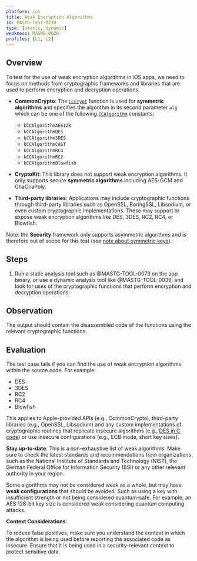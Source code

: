 ```yaml
---
platform: ios
title: Weak Encryption Algorithms
id: MASTG-TEST-0210
type: [static, dynamic]
weakness: MASWE-0020
profiles: [L1, L2]
---
```


## Overview

To test for the use of weak encryption algorithms in iOS apps, we need to focus on methods from cryptographic frameworks and libraries that are used to perform encryption and decryption operations.

- **CommonCrypto**: The [`CCCrypt`](https://developer.apple.com/library/archive/documentation/System/Conceptual/ManPages_iPhoneOS/man3/CCCrypt.3cc.html) function is used for **symmetric algorithms** and specifies the algorithm in its second parameter `alg` which can be one of the following [`CCAlgorithm`](https://github.com/Apple-FOSS-Mirror/CommonCrypto/blob/v60026/CommonCrypto/CommonCryptor.h#L149-L158) constants:
    - `kCCAlgorithmAES128`
    - `kCCAlgorithmDES`
    - `kCCAlgorithm3DES`
    - `kCCAlgorithmCAST`
    - `kCCAlgorithmRC4`
    - `kCCAlgorithmRC2`
    - `kCCAlgorithmBlowfish`

- **CryptoKit**: This library does not support weak encryption algorithms. It only supports secure **symmetric algorithms** including AES-GCM and ChaChaPoly.
- **Third-party libraries**: Applications may include cryptographic functions through third-party libraries such as OpenSSL, BoringSSL, Libsodium, or even custom cryptographic implementations. These may support or expose weak encryption algorithms like DES, 3DES, RC2, RC4, or Blowfish.

Note: the **Security** framework only supports asymmetric algorithms and is therefore out of scope for this test (see [note about symmetric keys](https://developer.apple.com/documentation/security/certificate_key_and_trust_services/keys/generating_new_cryptographic_keys#2863931)).

## Steps

1. Run a static analysis tool such as @MASTG-TOOL-0073 on the app binary, or use a dynamic analysis tool like @MASTG-TOOL-0039, and look for uses of the cryptographic functions that perform encryption and decryption operations.

## Observation

The output should contain the disassembled code of the functions using the relevant cryptographic functions.

## Evaluation

The test case fails if you can find the use of weak encryption algorithms within the source code. For example:

- DES
- 3DES
- RC2
- RC4
- Blowfish

This applies to Apple-provided APIs (e.g., CommonCrypto), third-party libraries (e.g., OpenSSL, Libsodium) and any custom implementations of cryptographic routines that replicate insecure algorithms (e.g., [DES in C code](https://github.com/tarequeh/DES/blob/master/des.c)) or use insecure configurations (e.g., ECB mode, short key sizes).

**Stay up-to-date**: This is a non-exhaustive list of weak algorithms. Make sure to check the latest standards and recommendations from organizations such as the National Institute of Standards and Technology (NIST), the German Federal Office for Information Security (BSI) or any other relevant authority in your region.

Some algorithms may not be considered weak as a whole, but may have **weak configurations** that should be avoided. Such as using a key with insufficient strength or not being considered quantum-safe. For example, an AES 128-bit key size is considered weak considering quantum computing attacks.

**Context Considerations**:

To reduce false positives, make sure you understand the context in which the algorithm is being used before reporting the associated code as insecure. Ensure that it is being used in a security-relevant context to protect sensitive data.
